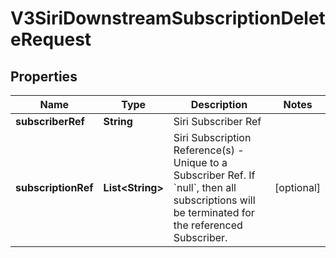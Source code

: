 

# V3SiriDownstreamSubscriptionDeleteRequest


## Properties

| Name | Type | Description | Notes |
|------------ | ------------- | ------------- | -------------|
|**subscriberRef** | **String** | Siri Subscriber Ref |  |
|**subscriptionRef** | **List&lt;String&gt;** | Siri Subscription Reference(s) - Unique to a Subscriber Ref.  If &#x60;null&#x60;, then all subscriptions will be terminated for the referenced Subscriber. |  [optional] |



